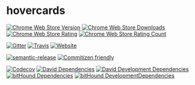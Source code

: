 # hovercards
[![Chrome Web Store Version](https://img.shields.io/chrome-web-store/v/dighmiipfpfdfbfmpodcmfdgkkcakbco.svg?style=flat-square&maxAge=3600)](https://chrome.google.com/webstore/detail/hovercards/dighmiipfpfdfbfmpodcmfdgkkcakbco)
[![Chrome Web Store Downloads](https://img.shields.io/chrome-web-store/d/dighmiipfpfdfbfmpodcmfdgkkcakbco.svg?style=flat-square&maxAge=3600)](https://chrome.google.com/webstore/detail/hovercards/dighmiipfpfdfbfmpodcmfdgkkcakbco)
[![Chrome Web Store Rating](https://img.shields.io/chrome-web-store/rating/dighmiipfpfdfbfmpodcmfdgkkcakbco.svg?style=flat-square&maxAge=3600)](https://chrome.google.com/webstore/detail/hovercards/dighmiipfpfdfbfmpodcmfdgkkcakbco/reviews)
[![Chrome Web Store Rating Count](https://img.shields.io/chrome-web-store/rating-count/dighmiipfpfdfbfmpodcmfdgkkcakbco.svg?style=flat-square&maxAge=3600)](https://chrome.google.com/webstore/detail/hovercards/dighmiipfpfdfbfmpodcmfdgkkcakbco/reviews)

[![Gitter](https://img.shields.io/gitter/room/kogg/hovercards.js.svg?style=flat-square&maxAge=3600)](https://gitter.im/kogg/hovercards)
[![Travis](https://img.shields.io/travis/kogg/hovercards/master.svg?style=flat-square&maxAge=3600)](https://travis-ci.org/kogg/hovercards)
[![Website](https://img.shields.io/website-up-down-green-red/http/hovercards.com.svg?style=flat-square&maxAge=3600)](http://hovercards.com)

[![semantic-release](https://img.shields.io/badge/%20%20%F0%9F%93%A6%F0%9F%9A%80-semantic--release-e10079.svg?style=flat-square)](https://github.com/semantic-release/semantic-release)
[![Commitizen friendly](https://img.shields.io/badge/commitizen-friendly-brightgreen.svg?style=flat-square&maxAge=3600)](http://commitizen.github.io/cz-cli/)

[![Codecov](https://img.shields.io/codecov/c/github/kogg/hovercards.svg?style=flat-square&maxAge=3600)](https://codecov.io/gh/kogg/hovercards)
[![David Dependencies](https://img.shields.io/david/kogg/hovercards.svg?style=flat-square&maxAge=3600)](https://david-dm.org/kogg/hovercards)
[![David Development Dependencies](https://img.shields.io/david/dev/kogg/hovercards.svg?style=flat-square&maxAge=3600)](https://david-dm.org/kogg/hovercards?type=dev)
[![bitHound Dependencies](https://img.shields.io/bithound/dependencies/github/kogg/hovercards.svg?style=flat-square&maxAge=3600)](https://www.bithound.io/github/kogg/hovercards/master/dependencies/npm)
[![bitHound DevelopmentDependencies](https://img.shields.io/bithound/devDependencies/github/kogg/hovercards.svg?style=flat-square&maxAge=3600)](https://www.bithound.io/github/kogg/hovercards/master/dependencies/npm)
